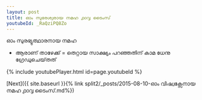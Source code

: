 ```yaml
---
layout: post
title: ഓം സുരേശ്വരായ നമഹ ൧൦൮ ടൈംസ്
youtubeId: _RaQziPQ8Zo
---
```

 
 
 ഓം സുരഭ്യുത്ഥാരനായ നമഹ 
 
 -  ആരാണ് താഴേക്ക് = തെറ്റായ സാക്ഷ്യം പറഞ്ഞതിന് കാമ ധേനു ഗ്രേഡുചെയ്‌തത് 
 
  
 
  
 
 
 
 
 
 


{% include youtubePlayer.html id=page.youtubeId %}
 
[Next]({{ site.baseurl }}{% link  split2/_posts/2015-08-10-ഓം വിഷ്വക്സേനായ നമഹ ൧൦൮ ടൈംസ്.md%})
 
